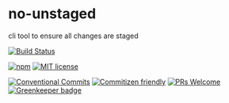 # no-unstaged

cli tool to ensure all changes are staged

<!-- status badges -->
[![Build Status][ci-badge]][ci-link]

<!-- consumer badges -->
[![npm][npm-badge]][npm-link]
[![MIT license][license-badge]][license-link]

<!-- contribution badges -->
[![Conventional Commits][commit-convention-badge]][commit-convention-link]
[![Commitizen friendly][commitizen-badge]][commitizen-link]
[![PRs Welcome][PRs-badge]][PRs-link]
[![Greenkeeper badge](https://badges.greenkeeper.io/travi/no-unstaged.svg)](https://greenkeeper.io/)

[npm-link]: https://www.npmjs.com/package/no-unstaged
[npm-badge]: https://img.shields.io/npm/v/no-unstaged.svg
[license-link]: LICENSE
[license-badge]: https://img.shields.io/github/license/travi/no-unstaged.svg
[ci-link]: https://travis-ci.com/travi/no-unstaged
[ci-badge]: https://img.shields.io/travis/travi/no-unstaged.svg?branch=master
[commit-convention-link]: https://conventionalcommits.org
[commit-convention-badge]: https://img.shields.io/badge/Conventional%20Commits-1.0.0-yellow.svg
[commitizen-link]: http://commitizen.github.io/cz-cli/
[commitizen-badge]: https://img.shields.io/badge/commitizen-friendly-brightgreen.svg
[PRs-link]: http://makeapullrequest.com
[PRs-badge]: https://img.shields.io/badge/PRs-welcome-brightgreen.svg
